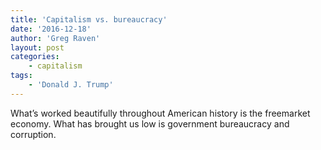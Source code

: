 ```yaml
---
title: 'Capitalism vs. bureaucracy'
date: '2016-12-18'
author: 'Greg Raven'
layout: post
categories:
    - capitalism
tags:
    - 'Donald J. Trump'
---
```


What’s worked beautifully throughout American history is the freemarket economy. What has brought us low is government bureaucracy and corruption.